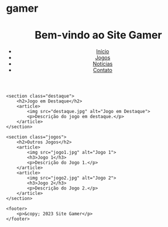# gamer
<!DOCTYPE html>
<html lang="pt-BR">
<head>
    <meta charset="UTF-8">
    <meta name="viewport" content="width=device-width, initial-scale=1.0">
    <title>Site Gamer</title>
    <link rel="stylesheet" href="style.css">
</head>
<body>
    <header>
        <h1>Bem-vindo ao Site Gamer</h1>
        <nav>
            <ul>
                <li><a href="#">Início</a></li>
                <li><a href="#">Jogos</a></li>
                <li><a href="#">Notícias</a></li>
                <li><a href="#">Contato</a></li>
            </ul>
        </nav>
    </header>

    <section class="destaque">
        <h2>Jogo em Destaque</h2>
        <article>
            <img src="destaque.jpg" alt="Jogo em Destaque">
            <p>Descrição do jogo em destaque.</p>
        </article>
    </section>

    <section class="jogos">
        <h2>Outros Jogos</h2>
        <article>
            <img src="jogo1.jpg" alt="Jogo 1">
            <h3>Jogo 1</h3>
            <p>Descrição do Jogo 1.</p>
        </article>
        <article>
            <img src="jogo2.jpg" alt="Jogo 2">
            <h3>Jogo 2</h3>
            <p>Descrição do Jogo 2.</p>
        </article>
    </section>

    <footer>
        <p>&copy; 2023 Site Gamer</p>
    </footer>
</body>
</html>
